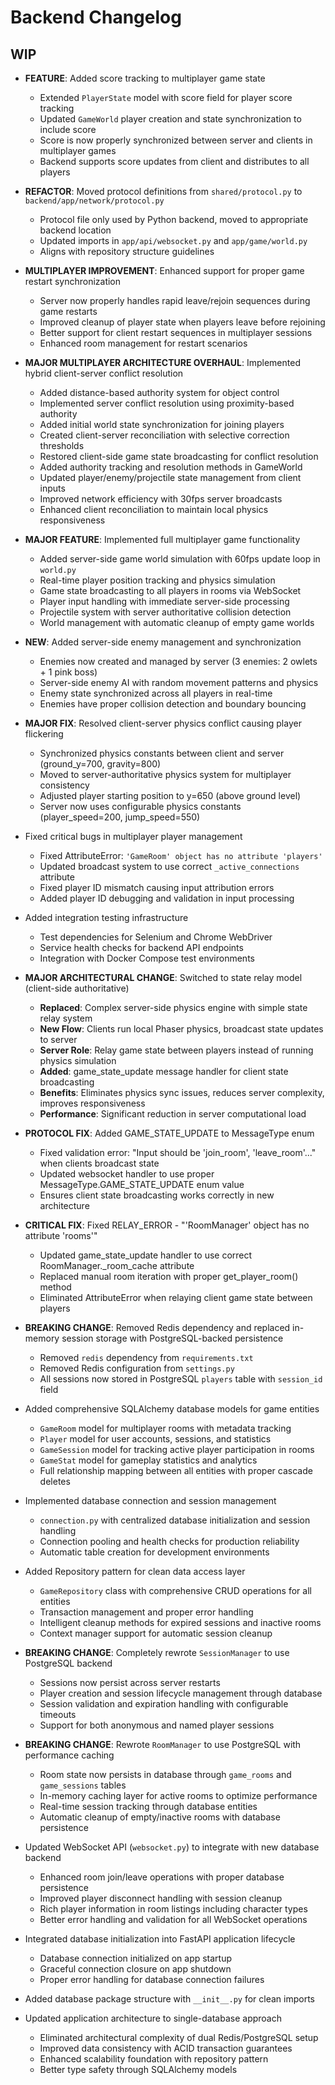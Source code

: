 # Backend Changelog

## WIP

- **FEATURE**: Added score tracking to multiplayer game state
  - Extended `PlayerState` model with score field for player score tracking
  - Updated `GameWorld` player creation and state synchronization to include score
  - Score is now properly synchronized between server and clients in multiplayer games
  - Backend supports score updates from client and distributes to all players
- **REFACTOR**: Moved protocol definitions from `shared/protocol.py` to `backend/app/network/protocol.py`

  - Protocol file only used by Python backend, moved to appropriate backend location
  - Updated imports in `app/api/websocket.py` and `app/game/world.py`
  - Aligns with repository structure guidelines

- **MULTIPLAYER IMPROVEMENT**: Enhanced support for proper game restart synchronization

  - Server now properly handles rapid leave/rejoin sequences during game restarts
  - Improved cleanup of player state when players leave before rejoining
  - Better support for client restart sequences in multiplayer sessions
  - Enhanced room management for restart scenarios

- **MAJOR MULTIPLAYER ARCHITECTURE OVERHAUL**: Implemented hybrid client-server conflict resolution

  - Added distance-based authority system for object control
  - Implemented server conflict resolution using proximity-based authority
  - Added initial world state synchronization for joining players
  - Created client-server reconciliation with selective correction thresholds
  - Restored client-side game state broadcasting for conflict resolution
  - Added authority tracking and resolution methods in GameWorld
  - Updated player/enemy/projectile state management from client inputs
  - Improved network efficiency with 30fps server broadcasts
  - Enhanced client reconciliation to maintain local physics responsiveness

- **MAJOR FEATURE**: Implemented full multiplayer game functionality
  - Added server-side game world simulation with 60fps update loop in `world.py`
  - Real-time player position tracking and physics simulation
  - Game state broadcasting to all players in rooms via WebSocket
  - Player input handling with immediate server-side processing
  - Projectile system with server authoritative collision detection
  - World management with automatic cleanup of empty game worlds
- **NEW**: Added server-side enemy management and synchronization
  - Enemies now created and managed by server (3 enemies: 2 owlets + 1 pink boss)
  - Server-side enemy AI with random movement patterns and physics
  - Enemy state synchronized across all players in real-time
  - Enemies have proper collision detection and boundary bouncing
- **MAJOR FIX**: Resolved client-server physics conflict causing player flickering
  - Synchronized physics constants between client and server (ground_y=700, gravity=800)
  - Moved to server-authoritative physics system for multiplayer consistency
  - Adjusted player starting position to y=650 (above ground level)
  - Server now uses configurable physics constants (player_speed=200, jump_speed=550)
- Fixed critical bugs in multiplayer player management
  - Fixed AttributeError: `'GameRoom' object has no attribute 'players'`
  - Updated broadcast system to use correct `_active_connections` attribute
  - Fixed player ID mismatch causing input attribution errors
  - Added player ID debugging and validation in input processing
- Added integration testing infrastructure
  - Test dependencies for Selenium and Chrome WebDriver
  - Service health checks for backend API endpoints
  - Integration with Docker Compose test environments
- **MAJOR ARCHITECTURAL CHANGE**: Switched to state relay model (client-side authoritative)
  - **Replaced**: Complex server-side physics engine with simple state relay system
  - **New Flow**: Clients run local Phaser physics, broadcast state updates to server
  - **Server Role**: Relay game state between players instead of running physics simulation
  - **Added**: game_state_update message handler for client state broadcasting
  - **Benefits**: Eliminates physics sync issues, reduces server complexity, improves responsiveness
  - **Performance**: Significant reduction in server computational load
- **PROTOCOL FIX**: Added GAME_STATE_UPDATE to MessageType enum
  - Fixed validation error: "Input should be 'join_room', 'leave_room'..." when clients broadcast state
  - Updated websocket handler to use proper MessageType.GAME_STATE_UPDATE enum value
  - Ensures client state broadcasting works correctly in new architecture
- **CRITICAL FIX**: Fixed RELAY_ERROR - "'RoomManager' object has no attribute 'rooms'"
  - Updated game_state_update handler to use correct RoomManager.\_room_cache attribute
  - Replaced manual room iteration with proper get_player_room() method
  - Eliminated AttributeError when relaying client game state between players
- **BREAKING CHANGE**: Removed Redis dependency and replaced in-memory session storage with PostgreSQL-backed persistence
  - Removed `redis` dependency from `requirements.txt`
  - Removed Redis configuration from `settings.py`
  - All sessions now stored in PostgreSQL `players` table with `session_id` field
- Added comprehensive SQLAlchemy database models for game entities
  - `GameRoom` model for multiplayer rooms with metadata tracking
  - `Player` model for user accounts, sessions, and statistics
  - `GameSession` model for tracking active player participation in rooms
  - `GameStat` model for gameplay statistics and analytics
  - Full relationship mapping between all entities with proper cascade deletes
- Implemented database connection and session management
  - `connection.py` with centralized database initialization and session handling
  - Connection pooling and health checks for production reliability
  - Automatic table creation for development environments
- Added Repository pattern for clean data access layer
  - `GameRepository` class with comprehensive CRUD operations for all entities
  - Transaction management and proper error handling
  - Intelligent cleanup methods for expired sessions and inactive rooms
  - Context manager support for automatic session cleanup
- **BREAKING CHANGE**: Completely rewrote `SessionManager` to use PostgreSQL backend
  - Sessions now persist across server restarts
  - Player creation and session lifecycle management through database
  - Session validation and expiration handling with configurable timeouts
  - Support for both anonymous and named player sessions
- **BREAKING CHANGE**: Rewrote `RoomManager` to use PostgreSQL with performance caching
  - Room state now persists in database through `game_rooms` and `game_sessions` tables
  - In-memory caching layer for active rooms to optimize performance
  - Real-time session tracking through database entities
  - Automatic cleanup of empty/inactive rooms with database persistence
- Updated WebSocket API (`websocket.py`) to integrate with new database backend
  - Enhanced room join/leave operations with proper database persistence
  - Improved player disconnect handling with session cleanup
  - Rich player information in room listings including character types
  - Better error handling and validation for all WebSocket operations
- Integrated database initialization into FastAPI application lifecycle
  - Database connection initialized on app startup
  - Graceful connection closure on app shutdown
  - Proper error handling for database connection failures
- Added database package structure with `__init__.py` for clean imports
- Updated application architecture to single-database approach
  - Eliminated architectural complexity of dual Redis/PostgreSQL setup
  - Improved data consistency with ACID transaction guarantees
  - Enhanced scalability foundation with repository pattern
  - Better type safety through SQLAlchemy models
